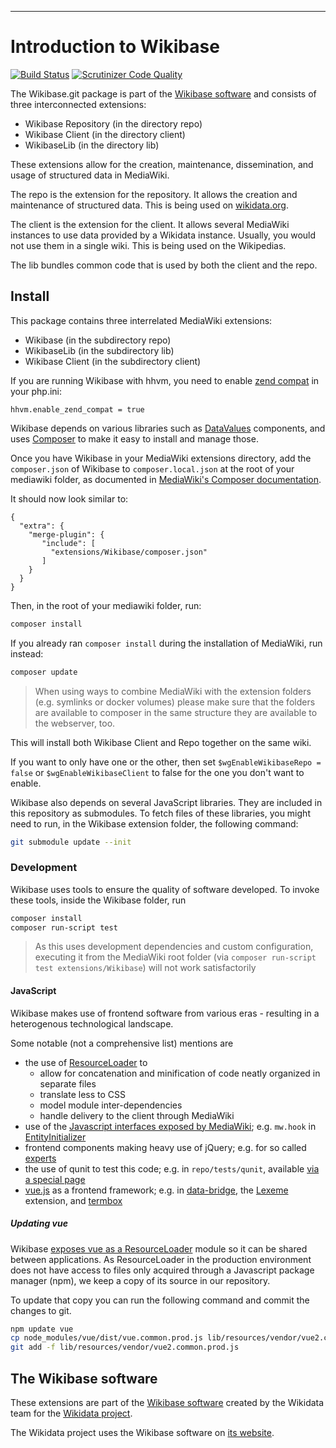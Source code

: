 - - -
Introduction to Wikibase
====================

[![Build Status](https://travis-ci.org/wikimedia/mediawiki-extensions-Wikibase.svg)](http://travis-ci.org/wikimedia/mediawiki-extensions-Wikibase/)
[![Scrutinizer Code Quality](https://scrutinizer-ci.com/g/wikimedia/mediawiki-extensions-Wikibase/badges/quality-score.png)](https://scrutinizer-ci.com/g/wikimedia/mediawiki-extensions-Wikibase/)

The Wikibase.git package is part of the [Wikibase software](http://wikiba.se/) and consists of
three interconnected extensions:

* Wikibase Repository (in the directory repo)
* Wikibase Client (in the directory client)
* WikibaseLib (in the directory lib)

These extensions allow for the creation, maintenance, dissemination, and usage of structured data
in MediaWiki.

The repo is the extension for the repository. It allows the creation and maintenance of structured
data. This is being used on [wikidata.org](https://www.wikidata.org).

The client is the extension for the client. It allows several MediaWiki instances to use data provided
by a Wikidata instance. Usually, you would not use them in a single wiki. This is being used on the
Wikipedias.

The lib bundles common code that is used by both the client and the repo.

## Install

This package contains three interrelated MediaWiki extensions:

* Wikibase (in the subdirectory repo)
* WikibaseLib (in the subdirectory lib)
* Wikibase Client (in the subdirectory client)

If you are running Wikibase with hhvm, you need to enable [zend compat](http://docs.hhvm.com/hhvm/configuration/INI-settings#feature-flags)
in your php.ini:

```
hhvm.enable_zend_compat = true
```

Wikibase depends on various libraries such as [DataValues](https://github.com/DataValues/) components,
and uses [Composer](http://getcomposer.org/) to make it easy to install and manage those.

Once you have Wikibase in your MediaWiki extensions directory, add the `composer.json` of Wikibase to `composer.local.json` at the root of your mediawiki folder, as documented in [MediaWiki's Composer documentation](https://www.mediawiki.org/wiki/Composer#Using_composer-merge-plugin).

It should now look similar to:
```
{
  "extra": {
    "merge-plugin": {
       "include": [
         "extensions/Wikibase/composer.json"
       ]
    }
  }
}
```


Then, in the root of your mediawiki folder, run:
```bash
composer install
```

If you already ran `composer install` during the installation of MediaWiki, run instead:
```bash
composer update
```


> When using ways to combine MediaWiki with the extension folders (e.g. symlinks or docker volumes) please make sure that the folders are available to composer in the same structure they are available to the webserver, too.

This will install both Wikibase Client and Repo together on the same wiki.

If you want to only have one or the other, then set `$wgEnableWikibaseRepo = false` or
`$wgEnableWikibaseClient` to false for the one you don't want to enable.

Wikibase also depends on several JavaScript libraries. They are included in this repository as submodules.
To fetch files of these libraries, you might need to run, in the Wikibase extension folder, the following command:
```bash
git submodule update --init
```

### Development

Wikibase uses tools to ensure the quality of software developed. To invoke these tools, inside the Wikibase folder, run

```bash
composer install
composer run-script test
```

> As this uses development dependencies and custom configuration, executing it from the MediaWiki root folder (via `composer run-script test extensions/Wikibase`) will not work satisfactorily

#### JavaScript

Wikibase makes use of frontend software from various eras - resulting in a heterogenous technological landscape.

Some notable (not a comprehensive list) mentions are
* the use of [ResourceLoader](https://www.mediawiki.org/wiki/ResourceLoader) to
  * allow for concatenation and minification of code neatly organized in separate files
  * translate less to CSS
  * model module inter-dependencies
  * handle delivery to the client through MediaWiki
* use of the [Javascript interfaces exposed by MediaWiki](https://www.mediawiki.org/wiki/Manual:Interface/JavaScript); e.g. `mw.hook` in [EntityInitializer](./repo/resources/wikibase.EntityInitializer.js)
* frontend components making heavy use of jQuery; e.g. for so called [experts](repo/resources/experts/Entity.js)
* the use of qunit to test this code; e.g. in `repo/tests/qunit`, available [via a special page](https://www.mediawiki.org/wiki/Manual:JavaScript_unit_testing)
* [vue.js](https://vuejs.org/v2/guide/) as a frontend framework; e.g. in [data-bridge](./client/data-bridge), the [Lexeme](https://gerrit.wikimedia.org/r/plugins/gitiles/mediawiki/extensions/WikibaseLexeme/) extension, and [termbox](https://gerrit.wikimedia.org/g/wikibase/termbox)

##### Updating vue

Wikibase [exposes vue as a ResourceLoader](./lib/resources/Resources.php) module so it can be shared between applications. As ResourceLoader in the production environment does not have access to files only acquired through a Javascript package manager (npm), we keep a copy of its source in our repository.

To update that copy you can run the following command and commit the changes to git.

```bash
npm update vue
cp node_modules/vue/dist/vue.common.prod.js lib/resources/vendor/vue2.common.prod.js
git add -f lib/resources/vendor/vue2.common.prod.js
```

## The Wikibase software

These extensions are part of the [Wikibase software](http://wikiba.se/) created by the Wikidata team
for the [Wikidata project](https://meta.wikimedia.org/wiki/Special:MyLanguage/Wikidata).

The Wikidata project uses the Wikibase software on [its website](https://www.wikidata.org).
